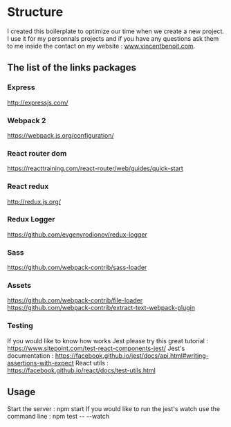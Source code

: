 # Structure
I created this boilerplate to optimize our time when we create a new project. I use it for my personnals projects and if you have any questions ask them to me inside the contact on my website : www.vincentbenoit.com.

## The list of the links packages

### Express
http://expressjs.com/

### Webpack 2
https://webpack.js.org/configuration/

### React router dom
https://reacttraining.com/react-router/web/guides/quick-start

### React redux
http://redux.js.org/

### Redux Logger
https://github.com/evgenyrodionov/redux-logger

### Sass
https://github.com/webpack-contrib/sass-loader

### Assets
https://github.com/webpack-contrib/file-loader
https://github.com/webpack-contrib/extract-text-webpack-plugin

### Testing
If you would like to know how works Jest please try this great tutorial : https://www.sitepoint.com/test-react-components-jest/
Jest's documentation : https://facebook.github.io/jest/docs/api.html#writing-assertions-with-expect
React utils : https://facebook.github.io/react/docs/test-utils.html

## Usage
Start the server : npm start
If you would like to run the jest's watch use the command line : npm test -- --watch
